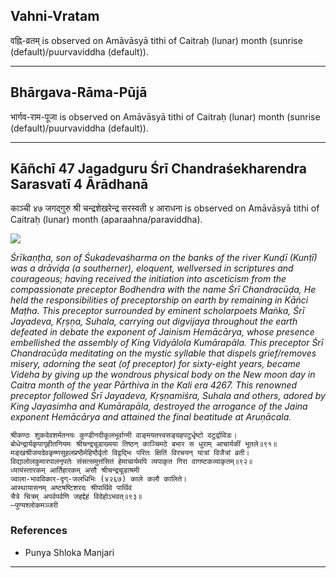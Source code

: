 ## Vahni-Vratam
वह्नि-व्रतम् is observed on Amāvāsyā tithi of Caitraḥ (lunar) month (sunrise (default)/puurvaviddha (default)).



---
## Bhārgava-Rāma-Pūjā
भार्गव-राम-पूजा is observed on Amāvāsyā tithi of Caitraḥ (lunar) month (sunrise (default)/puurvaviddha (default)).



---
## Kāñchī 47 Jagadguru Śrī Chandraśekharendra Sarasvatī 4 Ārādhanā
काञ्ची ४७ जगद्गुरु श्री चन्द्रशेखरेन्द्र सरस्वती ४ आराधना is observed on Amāvāsyā tithi of Caitraḥ (lunar) month (aparaahna/paraviddha).

![](https://github.com/sanskrit-coders/adyatithi/blob/master/images/kanchi-jagadgurus/jagadguru-47.jpg)

_Śrīkaṇṭha, son of Śukadevaśharma on the banks of the river Kunḍī (Kunṭī) was a drāviḍa (a southerner), eloquent, wellversed in scriptures and courageous; having received the initiation into asceticism from the compassionate preceptor Bodhendra with the name Śrī Chandracūḍa, He held the responsibilities of preceptorship on earth by remaining in Kāṅci Maṭha. This preceptor surrounded by eminent scholarpoets Maṅka, Śrī Jayadeva, Kṛṣṇa, Suhala, carrying out digvijaya throughout the earth defeated in debate the exponent of Jainism Hemācārya, whose presence embellished the assembly of King Vidyālola Kumārapāla. This preceptor Śrī Chandracūḍa meditating on the mystic syllable that dispels grief/removes misery, adorning the seat (of preceptor) for sixty-eight years, became Videha by giving up the wondrous physical body on the New moon day in Caitra month of the year Pārthiva in the Kali era 4267. This renowned preceptor followed Śrī Jayadeva, Kṛṣṇamiśra, Suhala and others, adored by King Jayasimha and Kumārapāla, destroyed the arrogance of the Jaina exponent Hemācārya and attained the final beatitude at Aruṇācala._

```
श्रीकण्ठः शुकदेवशर्मतनयः कुण्डीनदीकूलभूर्वाग्मी वाङ्मयतत्त्वसङ्ग्रहपटुर्धृष्टो वटुर्द्राविडः।
बोधेन्द्रार्यकृपागृहीतनियमः श्रीचन्द्रचूडाख्यया तिष्ठन् काञ्चिमठे बभार स धुराम् आचार्यकीं भूतले॥९१॥
मङ्खश्रीजयदेवकृष्णसुहलप्रष्ठैर्महिष्ठैर्वृतो विद्वद्भिः परितः क्षितिं विरचयन् यात्रां विजैत्रां व्रती।
विद्यालोलकुमारपालनृपतेः संसत्समुत्तंसितं हेमाचार्यमपि व्यपाकृत गिरा वागष्टकव्याकृतम्॥९२॥
ध्यायंस्तारकम् आर्तिहारकम् असौ श्रीचन्द्रचूडाश्रमी
ज्वाला-भावविकार-दृग्-जलधिभिः (४२६७) काले कलौ कालिते।
आस्थायासनम् अष्टषष्टिशरदः श्रीपार्थिवे पार्थिवं
चैत्रे चित्रम् अपर्वपर्वणि जहद्देहं विदेहोऽभवत्॥९३॥
—पुण्यश्लोकमञ्जरी
```
### References
* Punya Shloka Manjari


---
